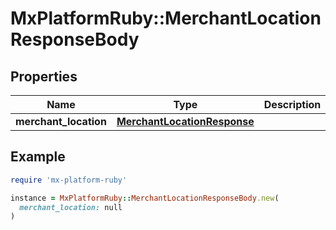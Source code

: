 # MxPlatformRuby::MerchantLocationResponseBody

## Properties

| Name | Type | Description | Notes |
| ---- | ---- | ----------- | ----- |
| **merchant_location** | [**MerchantLocationResponse**](MerchantLocationResponse.md) |  | [optional] |

## Example

```ruby
require 'mx-platform-ruby'

instance = MxPlatformRuby::MerchantLocationResponseBody.new(
  merchant_location: null
)
```

